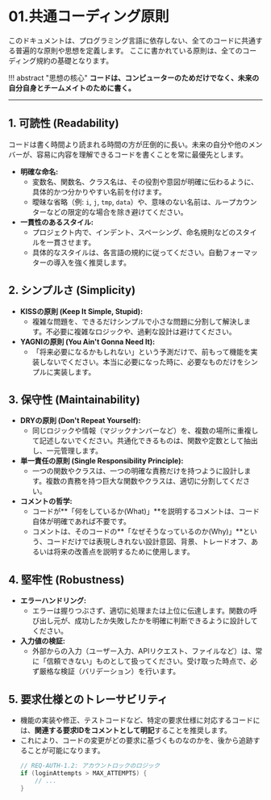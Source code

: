 # 01.共通コーディング原則

このドキュメントは、プログラミング言語に依存しない、全てのコードに共通する普遍的な原則や思想を定義します。
ここに書かれている原則は、全てのコーディング規約の基礎となります。

!!! abstract "思想の核心"
**コードは、コンピューターのためだけでなく、未来の自分自身とチームメイトのために書く。**

---

## 1. 可読性 (Readability)

コードは書く時間より読まれる時間の方が圧倒的に長い。未来の自分や他のメンバーが、容易に内容を理解できるコードを書くことを常に最優先とします。

- **明確な命名:**
  - 変数名、関数名、クラス名は、その役割や意図が明確に伝わるように、具体的かつ分かりやすい名前を付けます。
  - 曖昧な省略（例: `i`, `j`, `tmp`, `data`）や、意味のない名前は、ループカウンターなどの限定的な場合を除き避けてください。
- **一貫性のあるスタイル:**
  - プロジェクト内で、インデント、スペーシング、命名規則などのスタイルを一貫させます。
  - 具体的なスタイルは、各言語の規約に従ってください。自動フォーマッターの導入を強く推奨します。

## 2. シンプルさ (Simplicity)

- **KISSの原則 (Keep It Simple, Stupid):**
  - 複雑な問題を、できるだけシンプルで小さな問題に分割して解決します。不必要に複雑なロジックや、過剰な設計は避けてください。
- **YAGNIの原則 (You Ain't Gonna Need It):**
  - 「将来必要になるかもしれない」という予測だけで、前もって機能を実装しないでください。本当に必要になった時に、必要なものだけをシンプルに実装します。

## 3. 保守性 (Maintainability)

- **DRYの原則 (Don't Repeat Yourself):**
  - 同じロジックや情報（マジックナンバーなど）を、複数の場所に重複して記述しないでください。共通化できるものは、関数や定数として抽出し、一元管理します。
- **単一責任の原則 (Single Responsibility Principle):**
  - 一つの関数やクラスは、一つの明確な責務だけを持つように設計します。複数の責務を持つ巨大な関数やクラスは、適切に分割してください。
- **コメントの哲学:**
  - コードが**「何をしているか(What)」**を説明するコメントは、コード自体が明確であれば不要です。
  - コメントは、そのコードの**「なぜそうなっているのか(Why)」**という、コードだけでは表現しきれない設計意図、背景、トレードオフ、あるいは将来の改善点を説明するために使用します。

## 4. 堅牢性 (Robustness)

- **エラーハンドリング:**
  - エラーは握りつぶさず、適切に処理または上位に伝達します。関数の呼び出し元が、成功したか失敗したかを明確に判断できるように設計してください。
- **入力値の検証:**
  - 外部からの入力（ユーザー入力、APIリクエスト、ファイルなど）は、常に「信頼できない」ものとして扱ってください。受け取った時点で、必ず厳格な検証（バリデーション）を行います。

## 5. 要求仕様とのトレーサビリティ

- 機能の実装や修正、テストコードなど、特定の要求仕様に対応するコードには、**関連する要求IDをコメントとして明記**することを推奨します。
- これにより、コードの変更がどの要求に基づくものなのかを、後から追跡することが可能になります。
  ```csharp
  // REQ-AUTH-1.2: アカウントロックのロジック
  if (loginAttempts > MAX_ATTEMPTS) {
      // ...
  }
  ```
